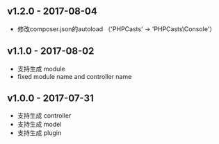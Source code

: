 ## v1.2.0 - 2017-08-04
 - 修改composer.json的autoload （'PHPCasts' -> 'PHPCasts\\Console'）

## v1.1.0 - 2017-08-02
 - 支持生成 module
 - fixed module name and controller name
 
## v1.0.0 - 2017-07-31
 - 支持生成 controller
 - 支持生成 model
 - 支持生成 plugin